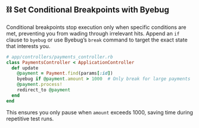## ⛓️ Set Conditional Breakpoints with Byebug

Conditional breakpoints stop execution only when specific conditions are met, preventing you from wading through irrelevant hits. Append an `if` clause to `byebug` or use Byebug’s `break` command to target the exact state that interests you.

```ruby
# app/controllers/payments_controller.rb
class PaymentsController < ApplicationController
  def update
    @payment = Payment.find(params[:id])
    byebug if @payment.amount > 1000  # Only break for large payments
    @payment.process!
    redirect_to @payment
  end
end
```

This ensures you only pause when `amount` exceeds 1000, saving time during repetitive test runs.